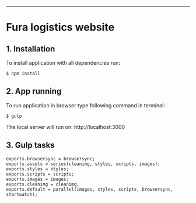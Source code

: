 ***
# Fura logistics website

## 1. Installation

To install application with all dependencies run:

```
$ npm install
```

## 2. App running

To run application in browser type following command in terminal:
```
$ gulp
```

The local server will run on: http://localhost:3000

## 3. Gulp tasks

````
exports.browsersync = browsersync;
exports.assets = series(cleanimg, styles, scripts, images);
exports.styles = styles;
exports.scripts = scripts;
exports.images = images;
exports.cleanimg = cleanimg;
exports.default = parallel(images, styles, scripts, browsersync, startwatch);
````
